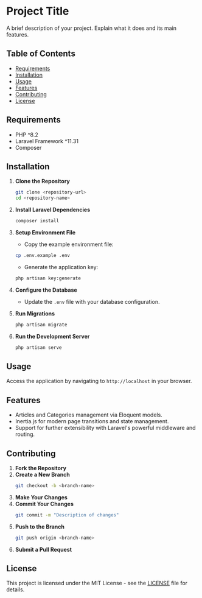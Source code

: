 # Project Title

A brief description of your project. Explain what it does and its main features.

## Table of Contents
- [Requirements](#requirements)
- [Installation](#installation)
- [Usage](#usage)
- [Features](#features)
- [Contributing](#contributing)
- [License](#license)

## Requirements
- PHP ^8.2
- Laravel Framework ^11.31
- Composer

## Installation

1. **Clone the Repository**
   ```bash
   git clone <repository-url>
   cd <repository-name>
   ```

2. **Install Laravel Dependencies**
   ```bash
   composer install
   ```

3. **Setup Environment File**
   - Copy the example environment file:
   ```bash
   cp .env.example .env
   ```

   - Generate the application key:
   ```bash
   php artisan key:generate
   ```

4. **Configure the Database**
   - Update the `.env` file with your database configuration.

5. **Run Migrations**
   ```bash
   php artisan migrate
   ```

6. **Run the Development Server**
   ```bash
   php artisan serve
   ```

## Usage
Access the application by navigating to `http://localhost` in your browser.

## Features
- Articles and Categories management via Eloquent models.
- Inertia.js for modern page transitions and state management.
- Support for further extensibility with Laravel's powerful middleware and routing.

## Contributing

1. **Fork the Repository**
2. **Create a New Branch**
   ```bash
   git checkout -b <branch-name>
   ```
3. **Make Your Changes**
4. **Commit Your Changes**
   ```bash
   git commit -m "Description of changes"
   ```
5. **Push to the Branch**
   ```bash
   git push origin <branch-name>
   ```
6. **Submit a Pull Request**

## License
This project is licensed under the MIT License - see the [LICENSE](LICENSE) file for details.